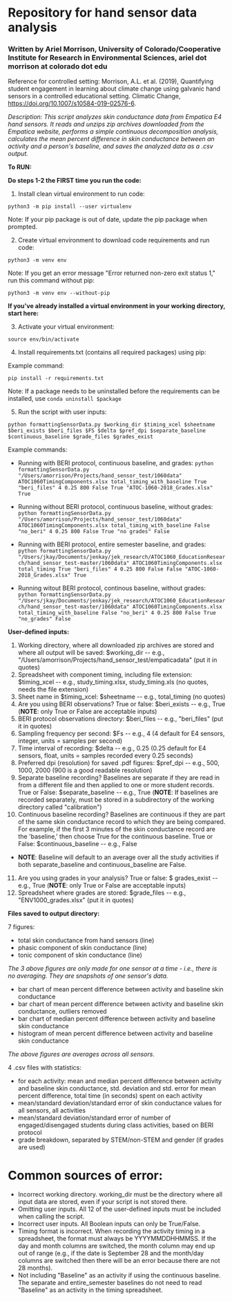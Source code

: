 
# Repository for hand sensor data analysis
### Written by Ariel Morrison, University of Colorado/Cooperative Institute for Research in Environmental Sciences, ariel dot morrison at colorado dot edu
Reference for controlled setting: Morrison, A.L. et al. (2019), Quantifying student engagement in learning about climate change using galvanic hand sensors in a controlled educational setting. Climatic Change, https://doi.org/10.1007/s10584-019-02576-6.


*Description: This script analyzes skin conductance data from Empatica E4 hand sensors. It reads and unzips zip archives downloaded from the Empatica website, performs a simple continuous decomposition analysis, calculates the mean percent difference in skin conductance between an activity and a person's baseline, and saves the analyzed data as a .csv output.*


**To RUN:**

**Do steps 1-2 the FIRST time you run the code:**

1) Install clean virtual environment to run code:

`python3 -m pip install --user virtualenv`

Note: If your pip package is out of date, update the pip package when prompted.


2) Create virtual environment to download code requirements and run code:

`python3 -m venv env`

Note: If you get an error message "Error returned non-zero exit status 1," run this command without pip:

`python3 -m venv env --without-pip`



**If you've already installed a virtual environment in your working directory, start here:**

3) Activate your virtual environment:

`source env/bin/activate`


4) Install requirements.txt (contains all required packages) using pip:

Example command:

`pip install -r requirements.txt`

Note: If a package needs to be uninstalled before the requirements can be installed, use `conda uninstall $package`


5) Run the script with user inputs:

`python formattingSensorData.py $working_dir $timing_xcel $sheetname $beri_exists $beri_files $FS $delta $pref_dpi $separate_baseline $continuous_baseline $grade_files $grades_exist`


Example commands:

- Running with BERI protocol, continuous baseline, and grades:
`python formattingSensorData.py "/Users/amorrison/Projects/hand_sensor_test/1060data" ATOC1060TimingComponents.xlsx total_timing_with_baseline True "beri_files" 4 0.25 800 False True "ATOC-1060-2018_Grades.xlsx" True`

- Running without BERI protocol, continuous baseline, without grades:
`python formattingSensorData.py "/Users/amorrison/Projects/hand_sensor_test/1060data" ATOC1060TimingComponents.xlsx total_timing_with_baseline False "no_beri" 4 0.25 800 False True "no grades" False`

- Running with BERI protocol, entire semester baseline, and grades:
`python formattingSensorData.py "/Users/jkay/Documents/jenkay/jek_research/ATOC1060_EducationResearch/hand_sensor_test-master/1060data" ATOC1060TimingComponents.xlsx total_timing True "beri_files" 4 0.25 800 False False "ATOC-1060-2018_Grades.xlsx" True`

- Running witout BERI protocol, continous baseline, without grades:
`python formattingSensorData.py "/Users/jkay/Documents/jenkay/jek_research/ATOC1060_EducationResearch/hand_sensor_test-master/1060data" ATOC1060TimingComponents.xlsx total_timing_with_baseline False "no_beri" 4 0.25 800 False True "no_grades" False`


**User-defined inputs:**
1. Working directory, where all downloaded zip archives are stored and where all output will be saved: $working_dir  --  e.g., "/Users/amorrison/Projects/hand_sensor_test/empaticadata" (put it in quotes)
2. Spreadsheet with component timing, including file extension: $timing_xcel -- e.g., study_timing.xlsx, study_timing.xls (no quotes, needs the file extension)
3. Sheet name in $timing_xcel: $sheetname -- e.g., total_timing (no quotes)
4. Are you using BERI observations? True or false: $beri_exists -- e.g., True (**NOTE**: only True or False are acceptable inputs)
5. BERI protocol observations directory: $beri_files -- e.g., "beri_files" (put it in quotes)
6. Sampling frequency per second: $Fs  --  e.g., 4 (4 default for E4 sensors, integer, units = samples per second)
7. Time interval of recording: $delta  --  e.g., 0.25 (0.25 default for E4 sensors, float, units = samples recorded every 0.25 seconds)
8. Preferred dpi (resolution) for saved .pdf figures: $pref_dpi -- e.g., 500, 1000, 2000 (900 is a good readable resolution)
9. Separate baseline recording? Baselines are separate if they are read in from a different file and then applied to one or more student records. True or False: $separate_baseline -- e.g., True (**NOTE**: If baselines are recorded separately, must be stored in a subdirectory of the working directory called "calibration")
10. Continuous baseline recording? Baselines are continuous if they are part of the same skin conductance record to which they are being compared. For example, if the first 3 minutes of the skin conductance record are the 'baseline,' then choose True for the continuous baseline. True or False: $continuous_baseline -- e.g., False
- **NOTE**: Baseline will default to an average over all the study activities if both separate_baseline and continuous_baseline are False.  
11. Are you using grades in your analysis? True or false: $ grades_exist -- e.g., True (**NOTE**: only True or False are acceptable inputs)
12. Spreadsheet where grades are stored: $grade_files -- e.g., "ENV1000_grades.xlsx" (put it in quotes)


**Files saved to output directory:**

7 figures:
- total skin conductance from hand sensors (line)
- phasic component of skin conductance (line)
- tonic component of skin conductance (line)

*The 3 above figures are only made for one sensor at a time - i.e., there is no averaging. They are snapshots of one sensor's data.*

- bar chart of mean percent difference between activity and baseline skin conductance
- bar chart of mean percent difference between activity and baseline skin conductance, outliers removed
- bar chart of median percent difference between activity and baseline skin conductance
- histogram of mean percent difference between activity and baseline skin conductance

*The above figures are averages across all sensors.*


4 .csv files with statistics:
- for each activity: mean and median percent difference between activity and baseline skin conductance, std. deviation and std. error for mean percent difference, total time (in seconds) spent on each activity
- mean/standard deviation/standard error of skin conductance values for all sensors, all activities
- mean/standard deviation/standard error of number of engaged/disengaged students during class activities, based on BERI protocol
- grade breakdown, separated by STEM/non-STEM and gender (if grades are used)



# Common sources of error:
- Incorrect working directory. working_dir must be the directory where all input data are stored, even if your script is not stored there.
- Omitting user inputs. All 12 of the user-defined inputs must be included when calling the script.
- Incorrect user inputs. All Boolean inputs can only be True/False.
- Timing format is incorrect. When recording the activity timing in a spreadsheet, the format must always be YYYYMMDDHHMMSS. If the day and month columns are switched, the month column may end up out of range (e.g., if the date is September 28 and the month/day columns are switched then there will be an error because there are not 28 months).
- Not including "Baseline" as an activity if using the continuous baseline. The separate and entire_semester baselines do not need to read "Baseline" as an activity in the timing spreadsheet.
